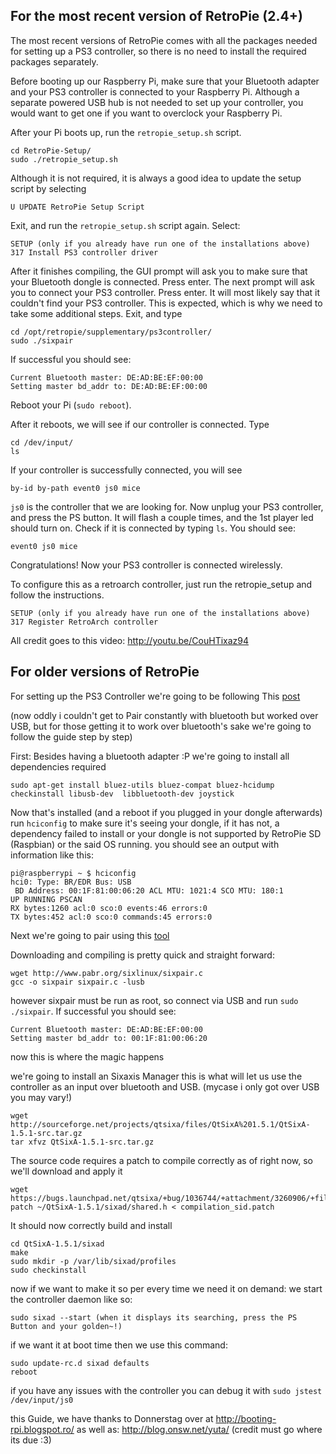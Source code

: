 For the most recent version of RetroPie (2.4+)
---
The most recent versions of RetroPie comes with all the packages needed for setting up a PS3 controller, so there is no need to install the required packages separately.

Before booting up our Raspberry Pi, make sure that your Bluetooth adapter and your PS3 controller is connected to your Raspberry Pi. Although a separate powered USB hub is not needed to set up your controller, you would want to get one if you want to overclock your Raspberry Pi.

After your Pi boots up, run the `retropie_setup.sh` script.
```shell
cd RetroPie-Setup/
sudo ./retropie_setup.sh
```
Although it is not required, it is always a good idea to update the setup script by selecting
```shell
U UPDATE RetroPie Setup Script
```

Exit, and run the `retropie_setup.sh` script again. Select:
```shell
SETUP (only if you already have run one of the installations above)
317 Install PS3 controller driver
```
After it finishes compiling, the GUI prompt will ask you to make sure that your Bluetooth dongle is connected. Press enter. The next prompt will ask you to connect your PS3 controller. Press enter. It will most likely say that it couldn't find your PS3 controller. This is expected, which is why we need to take some additional steps. Exit, and type
```shell
cd /opt/retropie/supplementary/ps3controller/
sudo ./sixpair 
```
If successful you should see: 
```shell
Current Bluetooth master: DE:AD:BE:EF:00:00
Setting master bd_addr to: DE:AD:BE:EF:00:00
```

Reboot your Pi (`sudo reboot`).

After it reboots, we will see if our controller is connected. Type
```shell
cd /dev/input/
ls
```
If your controller is successfully connected, you will see
```shell
by-id by-path event0 js0 mice
```
`js0` is the controller that we are looking for. Now unplug your PS3 controller, and press the PS button. It will flash a couple times, and the 1st player led should turn on. Check if it is connected by typing `ls`. You should see:
```shell
event0 js0 mice
```
Congratulations! Now your PS3 controller is connected wirelessly. 

To configure this as a retroarch controller, just run the retropie_setup and follow the instructions.
```shell
SETUP (only if you already have run one of the installations above)
317 Register RetroArch controller
```

All credit goes to this video: http://youtu.be/CouHTixaz94

For older versions of RetroPie
---
For setting up the PS3 Controller we're going to be following This [post](http://booting-rpi.blogspot.ro/2012/08/dualshock-3-and-raspberry-pi.html)

(now oddly i couldn't get to Pair constantly with bluetooth but worked over USB, but for those getting it to work over bluetooth's sake we're going to follow the guide step by step)

First: Besides having a bluetooth adapter :P we're going to install all dependencies required
```shell
sudo apt-get install bluez-utils bluez-compat bluez-hcidump checkinstall libusb-dev  libbluetooth-dev joystick
```
Now that's installed (and a reboot if you plugged in your dongle afterwards) run ```hciconfig``` to make sure it's seeing your dongle, if it has not, a dependency failed to install or your dongle is not supported by RetroPie SD (Raspbian) or the said OS running. you should see an output with information like this:

```shell
pi@raspberrypi ~ $ hciconfig
hci0: Type: BR/EDR Bus: USB
 BD Address: 00:1F:81:00:06:20 ACL MTU: 1021:4 SCO MTU: 180:1
UP RUNNING PSCAN
RX bytes:1260 acl:0 sco:0 events:46 errors:0
TX bytes:452 acl:0 sco:0 commands:45 errors:0
```

Next we're going to pair using this [tool](http://www.pabr.org/sixlinux/sixlinux.en.html)

Downloading and compiling is pretty quick and straight forward:
```shell
wget http://www.pabr.org/sixlinux/sixpair.c
gcc -o sixpair sixpair.c -lusb
```

however sixpair must be run as root, so connect via USB and run ```sudo ./sixpair```.
If successful you should see: 
```shell
Current Bluetooth master: DE:AD:BE:EF:00:00
Setting master bd_addr to: 00:1F:81:00:06:20 
```

now this is where the magic happens

we're going to install an Sixaxis Manager this is what will let us use the controller as an input over bluetooth and USB. (mycase i only got over USB you may vary!)

```shell
wget http://sourceforge.net/projects/qtsixa/files/QtSixA%201.5.1/QtSixA-1.5.1-src.tar.gz
tar xfvz QtSixA-1.5.1-src.tar.gz
```

The source code requires a patch to compile correctly as of right now, so we'll download and apply it
```shell
wget https://bugs.launchpad.net/qtsixa/+bug/1036744/+attachment/3260906/+files/compilation_sid.patch
patch ~/QtSixA-1.5.1/sixad/shared.h < compilation_sid.patch
```

It should now correctly build and install 
```shell
cd QtSixA-1.5.1/sixad
make
sudo mkdir -p /var/lib/sixad/profiles
sudo checkinstall
```

now if we want to make it so per every time we need it on demand: we start the controller daemon like so:
```shell
sudo sixad --start (when it displays its searching, press the PS Button and your golden~!)
```

if we want it at boot time then we use this command:
```shell
sudo update-rc.d sixad defaults
reboot
```

if you have any issues with the controller you can debug it with `sudo jstest /dev/input/js0`

this Guide, we have thanks to Donnerstag over at http://booting-rpi.blogspot.ro/ as well as: http://blog.onsw.net/yuta/  (credit must go where its due :3)